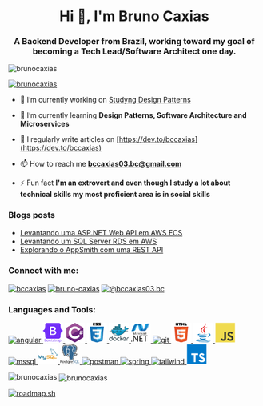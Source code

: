 <h1 align="center">Hi 👋, I'm Bruno Caxias</h1>
<h3 align="center">A Backend Developer from Brazil, working toward my goal of becoming a Tech Lead/Software Architect one day.</h3>

<p align="left"> <img src="https://komarev.com/ghpvc/?username=brunocaxias&label=Profile%20views&color=0e75b6&style=flat" alt="brunocaxias" /> </p>

<p align="left"> <a href="https://github.com/ryo-ma/github-profile-trophy"><img src="https://github-profile-trophy.vercel.app/?username=brunocaxias" alt="brunocaxias" /></a> </p>

- 🔭 I’m currently working on [Studyng Design Patterns](https://github.com/brunocaxias/DesignPatterns)

- 🌱 I’m currently learning **Design Patterns, Software Architecture and Microservices**

- 📝 I regularly write articles on [https://dev.to/bccaxias](https://dev.to/bccaxias)

- 📫 How to reach me **bccaxias03.bc@gmail.com**

- ⚡ Fun fact **I'm an extrovert and even though I study a lot about technical skills my most proficient area is in social skills**

### Blogs posts
<!-- BLOG-POST-LIST:START -->
- [Levantando uma ASP.NET Web API em AWS ECS](https://dev.to/ledsifes/levantando-uma-aspnet-web-api-em-aws-ecs-2701)
- [Levantando um SQL Server RDS em AWS](https://dev.to/ledsifes/levantando-um-sql-server-rds-em-aws-31fe)
- [Explorando o AppSmith com uma REST API](https://dev.to/ledsifes/explorando-o-appsmith-com-uma-rest-api-1pc6)
<!-- BLOG-POST-LIST:END -->

<h3 align="left">Connect with me:</h3>
<p align="left">
<a href="https://dev.to/bccaxias" target="blank"><img align="center" src="https://raw.githubusercontent.com/rahuldkjain/github-profile-readme-generator/master/src/images/icons/Social/devto.svg" alt="bccaxias" height="30" width="40" /></a>
<a href="https://linkedin.com/in/bruno-caxias" target="blank"><img align="center" src="https://raw.githubusercontent.com/rahuldkjain/github-profile-readme-generator/master/src/images/icons/Social/linked-in-alt.svg" alt="bruno-caxias" height="30" width="40" /></a>
<a href="https://www.hackerearth.com/@bccaxias03.bc" target="blank"><img align="center" src="https://raw.githubusercontent.com/rahuldkjain/github-profile-readme-generator/master/src/images/icons/Social/hackerearth.svg" alt="@bccaxias03.bc" height="30" width="40" /></a>
</p>

<h3 align="left">Languages and Tools:</h3>
<p align="left"> <a href="https://angular.io" target="_blank" rel="noreferrer"> <img src="https://angular.io/assets/images/logos/angular/angular.svg" alt="angular" width="40" height="40"/> </a> <a href="https://getbootstrap.com" target="_blank" rel="noreferrer"> <img src="https://raw.githubusercontent.com/devicons/devicon/master/icons/bootstrap/bootstrap-plain-wordmark.svg" alt="bootstrap" width="40" height="40"/> </a> <a href="https://www.w3schools.com/cs/" target="_blank" rel="noreferrer"> <img src="https://raw.githubusercontent.com/devicons/devicon/master/icons/csharp/csharp-original.svg" alt="csharp" width="40" height="40"/> </a> <a href="https://www.w3schools.com/css/" target="_blank" rel="noreferrer"> <img src="https://raw.githubusercontent.com/devicons/devicon/master/icons/css3/css3-original-wordmark.svg" alt="css3" width="40" height="40"/> </a> <a href="https://www.docker.com/" target="_blank" rel="noreferrer"> <img src="https://raw.githubusercontent.com/devicons/devicon/master/icons/docker/docker-original-wordmark.svg" alt="docker" width="40" height="40"/> </a> <a href="https://dotnet.microsoft.com/" target="_blank" rel="noreferrer"> <img src="https://raw.githubusercontent.com/devicons/devicon/master/icons/dot-net/dot-net-original-wordmark.svg" alt="dotnet" width="40" height="40"/> </a> <a href="https://git-scm.com/" target="_blank" rel="noreferrer"> <img src="https://www.vectorlogo.zone/logos/git-scm/git-scm-icon.svg" alt="git" width="40" height="40"/> </a> <a href="https://www.w3.org/html/" target="_blank" rel="noreferrer"> <img src="https://raw.githubusercontent.com/devicons/devicon/master/icons/html5/html5-original-wordmark.svg" alt="html5" width="40" height="40"/> </a> <a href="https://www.java.com" target="_blank" rel="noreferrer"> <img src="https://raw.githubusercontent.com/devicons/devicon/master/icons/java/java-original.svg" alt="java" width="40" height="40"/> </a> <a href="https://developer.mozilla.org/en-US/docs/Web/JavaScript" target="_blank" rel="noreferrer"> <img src="https://raw.githubusercontent.com/devicons/devicon/master/icons/javascript/javascript-original.svg" alt="javascript" width="40" height="40"/> </a> <a href="https://www.microsoft.com/en-us/sql-server" target="_blank" rel="noreferrer"> <img src="https://www.svgrepo.com/show/303229/microsoft-sql-server-logo.svg" alt="mssql" width="40" height="40"/> </a> <a href="https://www.mysql.com/" target="_blank" rel="noreferrer"> <img src="https://raw.githubusercontent.com/devicons/devicon/master/icons/mysql/mysql-original-wordmark.svg" alt="mysql" width="40" height="40"/> </a> <a href="https://www.postgresql.org" target="_blank" rel="noreferrer"> <img src="https://raw.githubusercontent.com/devicons/devicon/master/icons/postgresql/postgresql-original-wordmark.svg" alt="postgresql" width="40" height="40"/> </a> <a href="https://postman.com" target="_blank" rel="noreferrer"> <img src="https://www.vectorlogo.zone/logos/getpostman/getpostman-icon.svg" alt="postman" width="40" height="40"/> </a> <a href="https://spring.io/" target="_blank" rel="noreferrer"> <img src="https://www.vectorlogo.zone/logos/springio/springio-icon.svg" alt="spring" width="40" height="40"/> </a> <a href="https://tailwindcss.com/" target="_blank" rel="noreferrer"> <img src="https://www.vectorlogo.zone/logos/tailwindcss/tailwindcss-icon.svg" alt="tailwind" width="40" height="40"/> </a> <a href="https://www.typescriptlang.org/" target="_blank" rel="noreferrer"> <img src="https://raw.githubusercontent.com/devicons/devicon/master/icons/typescript/typescript-original.svg" alt="typescript" width="40" height="40"/> </a> </p>

<p><img align="left" src="https://github-readme-stats.vercel.app/api/top-langs?username=brunocaxias&show_icons=true&locale=en&layout=compact" alt="brunocaxias" /></p>

<p>&nbsp;<img align="center" src="https://github-readme-stats.vercel.app/api?username=brunocaxias&show_icons=true&theme=dark&locale=en" alt="brunocaxias" /></p>

[![roadmap.sh](https://roadmap.sh/card/tall/67ef195010c87ecc0d892395?variant=dark)](https://roadmap.sh)
